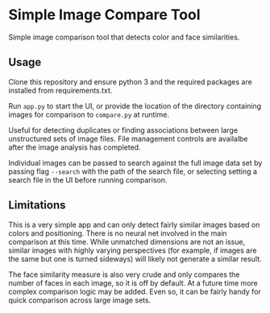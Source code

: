 
# Simple Image Compare Tool

Simple image comparison tool that detects color and face similarities.

## Usage

Clone this repository and ensure python 3 and the required packages are installed from requirements.txt.

Run `app.py` to start the UI, or provide the location of the directory containing images for comparison to `compare.py` at runtime.

Useful for detecting duplicates or finding associations between large unstructured sets of image files. File management controls are availalbe after the image analysis has completed.

Individual images can be passed to search against the full image data set by passing flag `--search` with the path of the search file, or selecting setting a search file in the UI before running comparison.

## Limitations

This is a very simple app and can only detect fairly similar images based on colors and positioning. There is no neural net involved in the main comparison at this time. While unmatched dimensions are not an issue, similar images with highly varying perspectives (for example, if images are the same but one is turned sideways) will likely not generate a similar result.

The face similarity measure is also very crude and only compares the number of faces in each image, so it is off by default. At a future time more complex comparison logic may be added. Even so, it can be fairly handy for quick comparison across large image sets.

